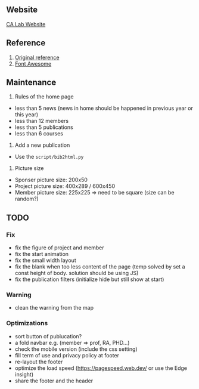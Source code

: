 ## Website
[CA Lab Website](https://chunyen-chen.github.io/Calab-new-web.github.io/)


## Reference
1. [Original reference](https://github.com/learning-zone/website-templates)
1. [Font Awesome](https://fontawesome.com/v6/download)


## Maintenance
1. Rules of the home page
  * less than 5 news (news in home should be happened in previous year or this year)
  * less than 12 members
  * less than 5 publications
  * less than 6 courses

1. Add a new publication
  * Use the `script/bib2html.py`

1. Picture size
  * Sponser picture size: 200x50
  * Project picture size: 400x289 / 600x450
  * Member  picture size: 225x225 => need to be square (size can be random?)


## TODO
### Fix
* fix the figure of project and member
* fix the start animation
* fix the small width layout
* fix the blank when too less content of the page (temp solved by set a const height of body. solution should be using JS)
* fix the publication filters (initialize hide but still show at start)

### Warning
* clean the warning from the map

### Optimizations
* sort button of publucation?
* a fold navbar e.g. (member => prof, RA, PHD...)
* check the mobile version (include the css setting)
* fill term of use and privacy policy at footer
* re-layout the footer
* optimize the load speed (https://pagespeed.web.dev/ or use the Edge insight)
* share the footer and the header
